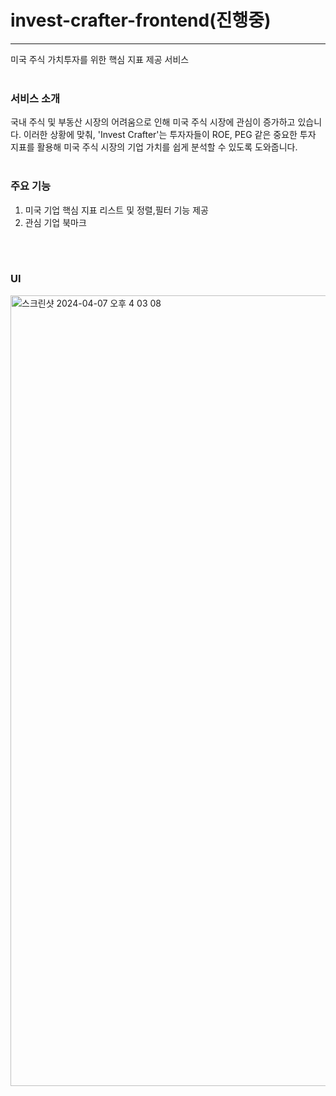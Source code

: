 # invest-crafter-frontend(진행중)
---
미국 주식 가치투자를 위한 핵심 지표 제공 서비스
<br/>
<br/>

### 서비스 소개
국내 주식 및 부동산 시장의 어려움으로 인해 미국 주식 시장에 관심이 증가하고 있습니다. 이러한 상황에 맞춰, 'Invest Crafter'는 투자자들이 ROE, PEG 같은 중요한 투자 지표를 활용해 미국 주식 시장의 기업 가치를 쉽게 분석할 수 있도록 도와줍니다.
<br/>
<br/>

### 주요 기능
1. 미국 기업 핵심 지표 리스트 및 정렬,필터 기능 제공
2. 관심 기업 북마크
<br/>
<br/>

### UI
<img width="1265" alt="스크린샷 2024-04-07 오후 4 03 08" src="https://github.com/rlagudtn/invest-crafter-frontend/assets/34295144/1aac60a5-0e3f-4dc2-be6e-b5a350d732bd">
